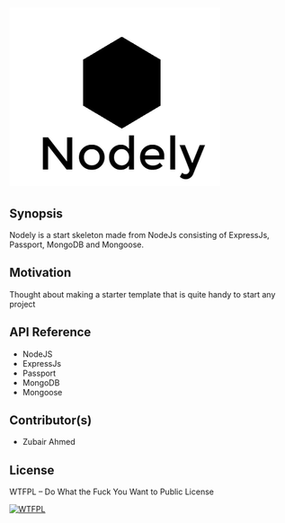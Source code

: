 # ![nodely](public/images/Nodely-logo.png)


## Synopsis

Nodely is a start skeleton made from NodeJs consisting of ExpressJs, Passport, MongoDB and Mongoose.

## Motivation

Thought about making a starter template that is quite handy to start any project

## API Reference

* NodeJS
* ExpressJs
* Passport
* MongoDB
* Mongoose

## Contributor(s)

* Zubair Ahmed

## License

WTFPL – Do What the Fuck You Want to Public License

<a href="http://www.wtfpl.net/"><img
       src="http://www.wtfpl.net/wp-content/uploads/2012/12/wtfpl-badge-4.png"
       width="80" height="15" alt="WTFPL" /></a>